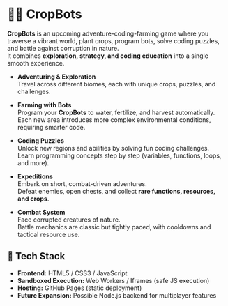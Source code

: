 # 🌱🤖 CropBots

**CropBots** is an upcoming adventure-coding-farming game where you traverse a vibrant world, plant crops, program bots, solve coding puzzles, and battle against corruption in nature.  
It combines **exploration, strategy, and coding education** into a single smooth experience.

- **Adventuring & Exploration**  
  Travel across different biomes, each with unique crops, puzzles, and challenges.  

- **Farming with Bots**  
  Program your **CropBots** to water, fertilize, and harvest automatically.  
  Each new area introduces more complex environmental conditions, requiring smarter code.  

- **Coding Puzzles**  
  Unlock new regions and abilities by solving fun coding challenges.  
  Learn programming concepts step by step (variables, functions, loops, and more).  

- **Expeditions**  
  Embark on short, combat-driven adventures.  
  Defeat enemies, open chests, and collect **rare functions, resources, and crops**.  

- **Combat System**  
  Face corrupted creatures of nature.  
  Battle mechanics are classic but tightly paced, with cooldowns and tactical resource use. 

## 🚀 Tech Stack

- **Frontend:** HTML5 / CSS3 / JavaScript  
- **Sandboxed Execution:** Web Workers / Iframes (safe JS execution)  
- **Hosting:** GitHub Pages (static deployment)  
- **Future Expansion:** Possible Node.js backend for multiplayer features
